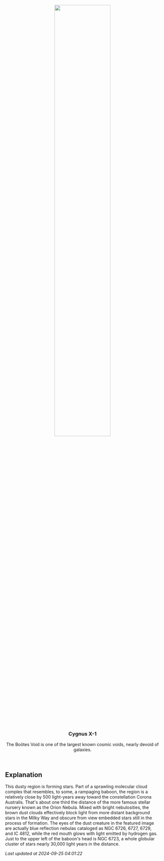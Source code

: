 <p align='center'>
    <img src='https://apod.nasa.gov/apod/image/2409/Baboon_ZhangYu_960.jpg' width='60%' />
    <h3 align="center">Cygnus X-1</h3>
    <p align="center">The Boötes Void is one of the largest known cosmic voids, nearly devoid of galaxies.</p>
</p>
<br/>

Explanation
--
This dusty region is forming stars. Part of a sprawling molecular cloud complex that resembles, to some, a rampaging baboon, the region is a relatively close by 500 light-years away toward the constellation Corona Australis. That's about one third the distance of the more famous stellar nursery known as the Orion Nebula.  Mixed with bright nebulosities, the brown dust clouds effectively block light from more distant background stars in the Milky Way and obscure from view embedded stars still in the process of formation.  The eyes of the dust creature in the featured image are actually blue reflection nebulas cataloged as NGC 6726, 6727, 6729, and IC 4812, while the red mouth glows with light emitted by hydrogen gas.  Just to the upper left of the baboon's head is NGC 6723, a whole globular cluster of stars nearly 30,000 light years in the distance. 


*Last updated at 2024-09-25 04:01:22*
